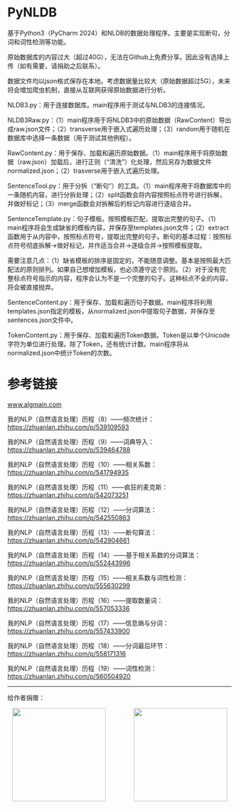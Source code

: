 # PyNLDB

 基于Python3（PyCharm 2024）和NLDB的数据处理程序。主要是实现断句，分词和词性检测等功能。

 原始数据库的内容过大（超过40G），无法在Github上免费分享。因此没有选择上传（如有需要，请捐助之后联系）。

 数据文件均以json格式保存在本地。考虑数据量比较大（原始数据超过5G），未来将会增加爬虫机制，直接从互联网获得原始数据进行分析。

 NLDB3.py：用于连接数据库。main程序用于测试与NLDB3的连接情况。

 NLDB3Raw.py：（1）main程序用于将NLDB3中的原始数据（RawContent）导出成raw.json文件；（2）transverse用于嵌入式遍历处理；（3）random用于随机在数据库中选择一条数据（用于测试其他例程）。

 RawContent.py：用于保存、加载和遍历原始数据。（1）main程序用于将原始数据（raw.json）加载后，进行正则（“清洗”）化处理，然后另存为数据文件normalized.json；（2）trasverse用于嵌入式遍历处理。

 SentenceTool.py：用于分拆（“断句”）的工具。（1）main程序用于将数据库中的一条随机内容，进行分拆处理；（2）split函数会将内容按照标点符号进行拆解，并做好标记；（3）merge函数会对拆解后的标记内容进行逐级合并。

 SentenceTemplate.py：句子模板。按照模板匹配，提取出完整的句子。（1）main程序将会生成缺省的模板内容，并保存至templates.json文件；（2）extract函数用于从内容中，按照标点符号，提取出完整的句子。断句的基本过程：按照标点符号彻底拆解->做好标记，并作适当合并->逐级合并->按照模板提取。

 需要注意几点：（1）缺省模板的排序是固定的，不能随意调整。基本是按照最大匹配法的原则排列。如果自己想增加模板，也必须遵守这个原则。（2）对于没有完整标点符号指示的内容，程序会认为不是一个完整的句子。这种标点不全的内容，将会被直接抛弃。

 SentenceContent.py：用于保存、加载和遍历句子数据。main程序将利用templates.json指定的模板，从normalized.json中提取句子数据，并保存至sentences.json文件中。

 TokenContent.py：用于保存、加载和遍历Token数据。Token是以单个Unicode字符为单位进行处理。除了Token，还有统计计数。main程序将从normalized.json中统计Token的次数。

# 参考链接

www.algmain.com

我的NLP（自然语言处理）历程（8）——频次统计：https://zhuanlan.zhihu.com/p/539109593

我的NLP（自然语言处理）历程（9）——词典导入：https://zhuanlan.zhihu.com/p/539464788

我的NLP（自然语言处理）历程（10）——相关系数：https://zhuanlan.zhihu.com/p/541794935

我的NLP（自然语言处理）历程（11）——疯狂的麦克斯：https://zhuanlan.zhihu.com/p/542073251

我的NLP（自然语言处理）历程（12）——分词算法：https://zhuanlan.zhihu.com/p/542550863

我的NLP（自然语言处理）历程（13）——断句算法：https://zhuanlan.zhihu.com/p/542904661

我的NLP（自然语言处理）历程（14）——基于相关系数的分词算法：https://zhuanlan.zhihu.com/p/552443996

我的NLP（自然语言处理）历程（15）——相关系数与词性检测：https://zhuanlan.zhihu.com/p/555630299

我的NLP（自然语言处理）历程（16）——提取数量词：https://zhuanlan.zhihu.com/p/557053336

我的NLP（自然语言处理）历程（17）——信息熵与分词：https://zhuanlan.zhihu.com/p/557433900

我的NLP（自然语言处理）历程（18）——分词最后环节：https://zhuanlan.zhihu.com/p/558171316

我的NLP（自然语言处理）历程（19）——词性检测：https://zhuanlan.zhihu.com/p/560504920

---

给作者捐赠：

<div align=center>
<img src="https://github.com/forestluo/AlgMain/blob/main/weixin.jpg" width="210px">&nbsp;&nbsp;&nbsp;&nbsp;&nbsp;&nbsp;&nbsp;&nbsp;&nbsp;&nbsp;&nbsp;&nbsp;&nbsp;&nbsp;&nbsp;&nbsp;<img src="https://github.com/forestluo/AlgMain/blob/main/zhifubao.jpg" width="210px">
</div>
